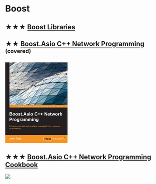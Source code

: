 # Boost

## ★★★ [Boost Libraries](https://www.boost.org/doc/libs/?view=condensed)

## ★★ [Boost.Asio C++ Network Programming](resources/9781782163268.md) <sup>(covered)</sup>
[<img src="covers/9781782163268.jpg" width="200"/>](resources/9781782163268.md)

## ★★★ [Boost.Asio C++ Network Programming Cookbook](resources/9781783986545.md)
[<img src="covers/9781783986545.jpg" width="200"/>](resources/9781783986545.md)

